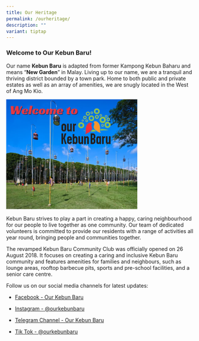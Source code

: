 ```yaml
---
title: Our Heritage
permalink: /ourheritage/
description: ""
variant: tiptap
---
```

<h3><strong>Welcome to Our Kebun Baru!</strong></h3><p>Our name <strong>Kebun Baru</strong> is adapted from former Kampong Kebun Baharu and means “<strong>New Garden</strong>” in Malay. Living up to our name, we are a tranquil and thriving district bounded by a town park. Home to both public and private estates as well as an array of amenities, we are snugly located in the West of Ang Mo Kio.</p><div class="isomer-image-wrapper"><img style="width: 70%;" height="auto" width="100%" alt="" src="/images/our%20heritage%20image.PNG"></div><p>Kebun Baru strives to play a part in creating a happy, caring neighbourhood for our people to live together as one community. Our team of dedicated volunteers is committed to provide our residents with a range of activities all year round, bringing people and communities together.</p><p>The revamped Kebun Baru Community Club was officially opened on 26 August 2018. It focuses on creating a caring and inclusive Kebun Baru community and features amenities for families and neighbours, such as lounge areas, rooftop barbecue pits, sports and pre-school facilities, and a senior care centre.</p><p>Follow us on our social media channels for latest updates:</p><ul data-tight="true" class="tight"><li><p><a href="www.facebook.com/ourkebunbaru" rel="noopener noreferrer nofollow" target="_blank">Facebook - Our Kebun Baru</a></p></li><li><p><a href="www.instagram.com/ourkebunbaru" rel="noopener noreferrer nofollow" target="_blank">Instagram - @ourkebunbaru</a></p></li><li><p><a href="t.me/kebunbarucc" rel="noopener noreferrer nofollow" target="_blank">Telegram Channel - Our Kebun Baru</a></p></li><li><p><a href="www.tiktok.com/@ourkebunbaru" rel="noopener noreferrer nofollow" target="_blank">Tik Tok - @ourkebunbaru</a></p></li></ul><p></p>